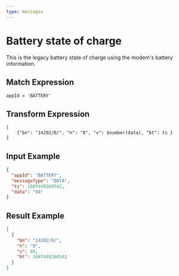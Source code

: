 ```yaml
---
type: messages
---
```


# Battery state of charge

This is the legacy battery state of charge using the modem's battery
information.

## Match Expression

```jsonata
appId = 'BATTERY'
```

## Transform Expression

```jsonata
[
    {"bn": "14202/0/", "n": "0", "v": $number(data), "bt": ts }
]
```

## Input Example

```json
{
  "appId": "BATTERY",
  "messageType": "DATA",
  "ts": 1687448260542,
  "data": "94"
}
```

## Result Example

```json
[
  {
    "bn": "14202/0/",
    "n": "0",
    "v": 94,
    "bt": 1687448260542
  }
]
```
